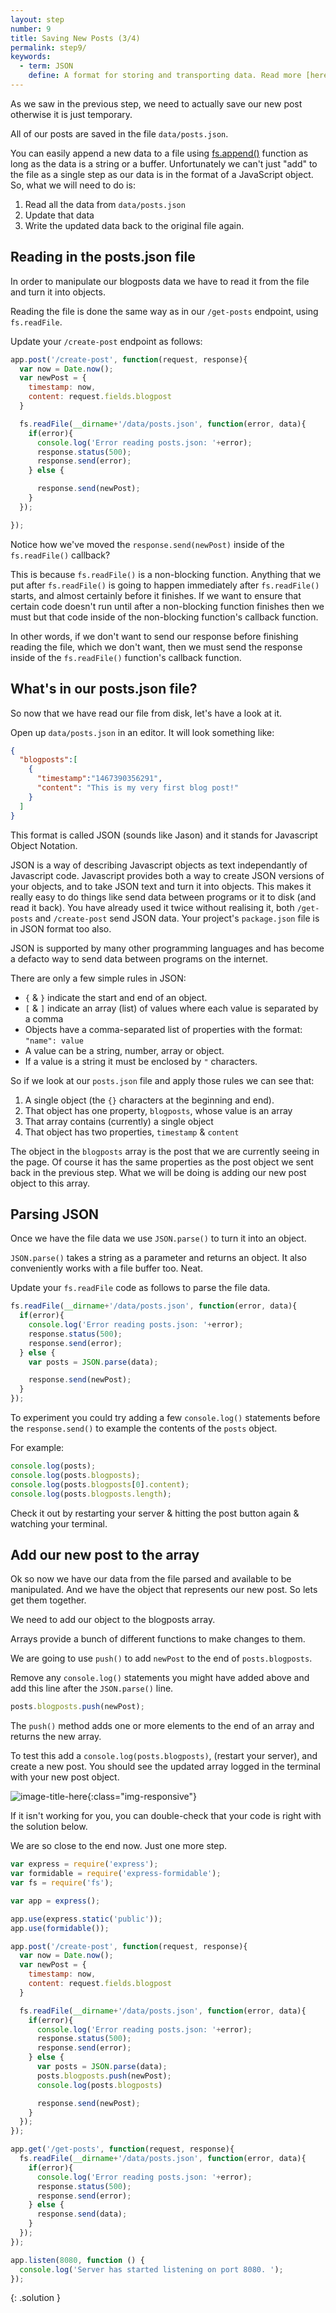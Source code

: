 ```yaml
---
layout: step
number: 9
title: Saving New Posts (3/4)
permalink: step9/
keywords:
  - term: JSON
    define: A format for storing and transporting data. Read more [here](http://www.w3schools.com/js/js_json.asp). Or for more detailed docs [read this](https://developer.mozilla.org/en-US/docs/Web/JavaScript/Reference/Global_Objects/JSON)
---
```


As we saw in the previous step, we need to actually save our new post otherwise it is just temporary.

All of our posts are saved in the file `data/posts.json`.

You can easily append a new data to a file using [fs.append()](https://nodejs.org/api/fs.html#fs_fs_appendfile_file_data_options_callback) function as long as the data is a string or a buffer.
Unfortunately we can't just "add" to the file as a single step as our data is in the format of a JavaScript object. 
So, what we will need to do is:

1. Read all the data from `data/posts.json`
2. Update that data
3. Write the updated data back to the original file again.

## Reading in the posts.json file

In order to manipulate our blogposts data we have to read it from the file and turn it into objects.

Reading the file is done the same way as in our `/get-posts` endpoint, using `fs.readFile`.

Update your `/create-post` endpoint as follows:

```javascript
app.post('/create-post', function(request, response){
  var now = Date.now();
  var newPost = {
    timestamp: now,
    content: request.fields.blogpost
  }

  fs.readFile(__dirname+'/data/posts.json', function(error, data){
    if(error){
      console.log('Error reading posts.json: '+error);
      response.status(500);
      response.send(error);
    } else {

      response.send(newPost);      
    }
  });

});
```

Notice how we've moved the `response.send(newPost)` inside of the `fs.readFile()` callback?  

This is because `fs.readFile()` is a non-blocking function.  Anything that we put after `fs.readFile()` is going to happen immediately after `fs.readFile()` starts, and almost certainly before it finishes.  If we want to ensure that certain code doesn't run until after a non-blocking function finishes then we must but that code inside of the non-blocking function's callback function.

In other words, if we don't want to send our response before finishing reading the file, which we don't want,  then we must send the response inside of the `fs.readFile()` function's callback function.
## What's in our posts.json file?

So now that we have read our file from disk, let's have a look at it.

Open up `data/posts.json` in an editor.  It will look something like:

```json
{
  "blogposts":[
    {
      "timestamp":"1467390356291",
      "content": "This is my very first blog post!"
    }
  ]
}
```

This format is called JSON (sounds like Jason) and it stands for Javascript Object Notation.

JSON is a way of describing Javascript objects as text independantly of Javascript code.  Javascript provides both a way to create JSON versions of your objects, and to take JSON text and turn it into objects.  This makes it really easy to do things like send data between programs or it to disk (and read it back).  You have already used it twice without realising it, both `/get-posts` and `/create-post` send JSON data.  Your project's `package.json` file is in JSON format too also.

JSON is supported by many other programming languages and has become a defacto way to send data between programs on the internet.

There are only a few simple rules in JSON:
 * `{` & `}` indicate the start and end of an object.
 * `[` & `]` indicate an array (list) of values where each value is separated by a comma
 * Objects have a comma-separated list of properties with the format: `"name": value`
 * A value can be a string, number, array or object.  
 * If a value is a string it must be enclosed by `"` characters.

So if we look at our `posts.json` file and apply those rules we can see that:

1. A single object (the `{}` characters at the beginning and end).
2. That object has one property, `blogposts`, whose value is an array
3. That array contains (currently) a single object
4. That object has two properties, `timestamp` & `content`

The object in the `blogposts` array is the post that we are currently seeing in the page.  Of course it has the same properties as the post object we sent back in the previous step.  What we will be doing is adding our new post object to this array.

## Parsing JSON


Once we have the file data we use `JSON.parse()` to turn it into an object.

`JSON.parse()` takes a string as a parameter and returns an object.  It also conveniently works with a file buffer too.  Neat.

Update your `fs.readFile` code as follows to parse the file data.

```javascript
fs.readFile(__dirname+'/data/posts.json', function(error, data){
  if(error){
    console.log('Error reading posts.json: '+error);
    response.status(500);
    response.send(error);
  } else {
    var posts = JSON.parse(data);

    response.send(newPost);      
  }
});
```

To experiment you could try adding a few `console.log()` statements before the `response.send()` to example the contents of the `posts` object.

For example:

```javascript
console.log(posts);
console.log(posts.blogposts);
console.log(posts.blogposts[0].content);
console.log(posts.blogposts.length);
```

Check it out by restarting your server & hitting the post button again & watching your terminal.

## Add our new post to the array

Ok so now we have our data from the file parsed and available to be manipulated. And we have the object that represents our new post.  So lets get them together.

We need to add our object to the blogposts array.

Arrays provide a bunch of different functions to make changes to them.

We are going to use `push()` to add `newPost` to the end of `posts.blogposts`.

Remove any `console.log()` statements you might have added above and add this line after the `JSON.parse()` line.

```javascript
posts.blogposts.push(newPost);
```

The `push()` method adds one or more elements to the end of an array and returns the new array.

To test this add a `console.log(posts.blogposts)`, (restart your server), and create a new post.  You should see the updated array logged in the terminal with your new post object.

![image-title-here](../assets/step9-b.png){:class="img-responsive"}

If it isn't working for you, you can double-check that your code is right with the solution below.

We are so close to the end now.  Just one more step.


```javascript
var express = require('express');
var formidable = require('express-formidable');
var fs = require('fs');

var app = express();

app.use(express.static('public'));
app.use(formidable());

app.post('/create-post', function(request, response){
  var now = Date.now();
  var newPost = {
    timestamp: now,
    content: request.fields.blogpost
  }

  fs.readFile(__dirname+'/data/posts.json', function(error, data){
    if(error){
      console.log('Error reading posts.json: '+error);
      response.status(500);
      response.send(error);
    } else {
      var posts = JSON.parse(data);
      posts.blogposts.push(newPost);
      console.log(posts.blogposts)

      response.send(newPost);
    }
  });
});

app.get('/get-posts', function(request, response){
  fs.readFile(__dirname+'/data/posts.json', function(error, data){
    if(error){
      console.log('Error reading posts.json: '+error);
      response.status(500);
      response.send(error);
    } else {
      response.send(data);
    }
  });
});

app.listen(8080, function () {
  console.log('Server has started listening on port 8080. ');
});
```
{: .solution }
